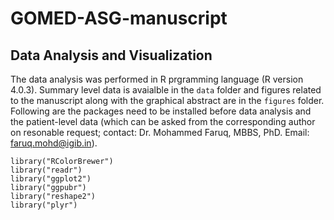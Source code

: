 # GOMED-ASG-manuscript

## Data Analysis and Visualization
The data analysis was performed in R prgramming language (R version 4.0.3). Summary level data is avaialble in the `data` folder and figures related to the manuscript along with the graphical abstract are in the `figures` folder. Following are the packages need to be installed before data analysis and the patient-level data (which can be asked from the corresponding author on resonable request; contact: Dr. Mohammed Faruq, MBBS, PhD. Email: faruq.mohd@igib.in). 

```{R}
library("RColorBrewer")
library("readr")
library("ggplot2")
library("ggpubr")
library("reshape2")
library("plyr")
```
